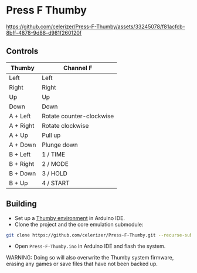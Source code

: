 # Press F Thumby

https://github.com/celerizer/Press-F-Thumby/assets/33245078/f81acfcb-8bff-4878-9d88-d981f260120f

## Controls

| Thumby         | Channel F                 |
|----------------|---------------------------|
| Left           | Left                      |
| Right          | Right                     |
| Up             | Up                        |
| Down           | Down                      |
| A + Left       | Rotate counter-clockwise  |
| A + Right      | Rotate clockwise          |
| A + Up         | Pull up                   |
| A + Down       | Plunge down               |
| B + Left       | 1 / TIME                  |
| B + Right      | 2 / MODE                  |
| B + Down       | 3 / HOLD                  |
| B + Up         | 4 / START                 |


## Building

- Set up a [Thumby environment](https://thumby.us/CCPP/Environment-Setup/) in Arduino IDE.
- Clone the project and the core emulation submodule:
```sh
git clone https://github.com/celerizer/Press-F-Thumby.git --recurse-submodules
```
- Open `Press-F-Thumby.ino` in Arduino IDE and flash the system.

WARNING: Doing so will also overwrite the Thumby system firmware, erasing any games or save files that have not been backed up.
